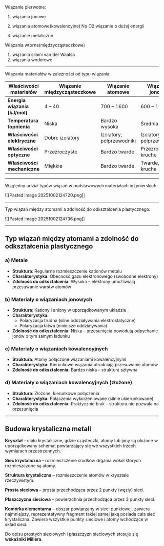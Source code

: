 Wiązanie pierwotne:
1. wiązania jonowe

2. wiązania atomowe(kowalencyjne)
Np O2
wiązanie o dużej energii

3. wiązanie metaliczne

Wiązania wtórne(międzycząsteczkowe)
1. wiązania siłami van der Waalsa
2. wiązania wodorowe

---

Wiązania materiałów w zależności od typu wiązania

| **Właściwości materiałów**    | **Wiązanie międzycząsteczkowe** | **Wiązanie atomowe**      | **Wiązanie jonowe**       | **Wiązanie metaliczne** |
| ----------------------------- | ------------------------------- | ------------------------- | ------------------------- | ----------------------- |
| **Energia wiązania [kJ/mol]** | 4 – 40                          | 700 – 1600                | 600 – 1000                | 100 – 400               |
| **Temperatura topnienia**     | Niska                           | Bardzo wysoka             | Średnia                   | Szeroki przedział       |
| **Właściwości elektryczne**   | Dobre izolatory                 | Izolatory, półprzewodniki | Izolatory, półprzewodniki | Przewodniki             |
| **Właściwości optyczne**      | Przezroczyste                   | Bardzo twarde             | Przezroczyste, kruche     | Metaliczny połysk       |
| **Właściwości mechaniczne**   | Miękkie                         | Bardzo twarde             | Twarde, kruche            | Kowalność, plastyczność |

---
Względny udział typów wiązań w podstawowych materiałach inżynierskich:

![[Pasted image 20251002124720.png]]

---

Typ wiązań między atomami a zdolność do odkształcenia plastycznego:

![[Pasted image 20251002124736.png]]

---
## Typ wiązań między atomami a zdolność do odkształcenia plastycznego

### a) Metale
- **Struktura**: Regularne rozmieszczenie kationów metalu
- **Charakterystyka**: Obecność gazu elektronowego (swobodne elektrony)
- **Zdolność do odkształcenia**: Wysoka – elektrony umożliwiają przesuwanie warstw atomów

### b) Materiały o wiązaniach jonowych
- **Struktura**: Kationy i aniony w uporządkowanym układzie
- **Charakterystyka**:
  - Polaryzacja trudna (silne oddziaływania elektrostatyczne)
  - Polaryzacja łatwa (mniejsze oddziaływania)
- **Zdolność do odkształcenia**: Niska – przesunięcia powodują odpychanie jonów o tym samym ładunku

### c) Materiały o wiązaniach kowalencyjnych
- **Struktura**: Atomy połączone wiązaniami kowalencyjnymi
- **Charakterystyka**: Kierunkowe wiązania utrudniają przesuwanie atomów
- **Zdolność do odkształcenia**: Bardzo niska – struktura sztywna

### d) Materiały o wiązaniach kowalencyjnych (złożone)
- **Struktura**: Złożone, kierunkowe połączenia
- **Charakterystyka**: Połączenia wykorzeniowane (silnie ukierunkowane)
- **Zdolność do odkształcenia**: Praktycznie brak – struktura nie pozwala na przesunięcia

---
## Budowa krystaliczna metali

**Kryształ** – ciało krystaliczne, gdzie cząsteczki, atomy lub jony są ułożone w uporządkowany schemat powtarzający się we wszystkich trzech wymiarach przestrzennych.

**Sieć krystaliczna** – rozmieszczenie środków drgania wokół których rozmieszczone są atomy.

**Struktura krystaliczna** – rozmieszczenie atomów w krysztale rzeczywistym.

**Prosta sieciowa** – prosta przechodząca przez 2 punkty (węzły) sieci.

**Płaszczyzna sieciowa** – powierzchnia przechodząca przez 3 punkty sieci.

**Komórka elementarna** – obszar powtarzany w sieci punktowej, zawiera najmniejszy, reprezentatywny fragment takiej samej jaką posiada cała sieć krystaliczna. Zawiera wszystkie punkty sieciowe i atomy wchodzące w skład sieci.

Do opisu prostych sieciowych i płaszczyzn sieciowych stosuje się **wskaźniki Millera**.
